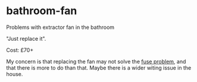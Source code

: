 # bathroom-fan
Problems with extractor fan in the bathroom

"Just replace it". 

Cost: £70+

My concern is that replacing the fan may not solve the [fuse problem](https://github.com/willnotwish/bathroom-fan/issues/1), and that there is more to do than that. Maybe there is a wider witing issue in the house.
